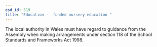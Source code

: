 ```yaml
---
esd_id: 519
title: "Education -  funded nursery education "
---
```


The local authority in Wales must have regard to guidance from the Assembly when making arrangements under section 118 of the School Standards and Frameworks Act 1998.


